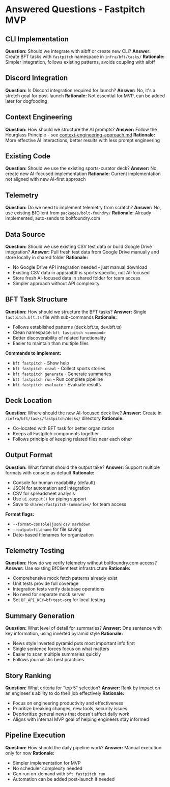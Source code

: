 # Answered Questions - Fastpitch MVP

## CLI Implementation

**Question:** Should we integrate with aibff or create new CLI? **Answer:**
Create BFT tasks with `fastpitch` namespace in `infra/bft/tasks/` **Rationale:**
Simpler integration, follows existing patterns, avoids coupling with aibff

## Discord Integration

**Question:** Is Discord integration required for launch? **Answer:** No, it's a
stretch goal for post-launch **Rationale:** Not essential for MVP, can be added
later for dogfooding

## Context Engineering

**Question:** How should we structure the AI prompts? **Answer:** Follow the
Hourglass Principle - see
[context-engineering-approach.md](./context-engineering-approach.md)
**Rationale:** More effective AI interactions, better results with less prompt
engineering

## Existing Code

**Question:** Should we use the existing sports-curator deck? **Answer:** No,
create new AI-focused implementation **Rationale:** Current implementation not
aligned with new AI-first approach

## Telemetry

**Question:** Do we need to implement telemetry from scratch? **Answer:** No,
use existing BfClient from `packages/bolt-foundry/` **Rationale:** Already
implemented, auto-sends to boltfoundry.com

## Data Source

**Question:** Should we use existing CSV test data or build Google Drive
integration? **Answer:** Pull fresh test data from Google Drive manually and
store locally in shared folder **Rationale:**

- No Google Drive API integration needed - just manual download
- Existing CSV data in apps/aibff is sports-specific, not AI-focused
- Store fresh AI-focused data in shared folder for team access
- Simpler approach without API complexity

## BFT Task Structure

**Question:** How should we structure the BFT tasks? **Answer:** Single
`fastpitch.bft.ts` file with sub-commands **Rationale:**

- Follows established patterns (deck.bft.ts, dev.bft.ts)
- Clean namespace: `bft fastpitch <command>`
- Better discoverability of related functionality
- Easier to maintain than multiple files

**Commands to implement:**

- `bft fastpitch` - Show help
- `bft fastpitch crawl` - Collect sports stories
- `bft fastpitch generate` - Generate summaries
- `bft fastpitch run` - Run complete pipeline
- `bft fastpitch evaluate` - Evaluate results

## Deck Location

**Question:** Where should the new AI-focused deck live? **Answer:** Create in
`/infra/bft/tasks/fastpitch/decks/` directory **Rationale:**

- Co-located with BFT task for better organization
- Keeps all Fastpitch components together
- Follows principle of keeping related files near each other

## Output Format

**Question:** What format should the output take? **Answer:** Support multiple
formats with console as default **Rationale:**

- Console for human readability (default)
- JSON for automation and integration
- CSV for spreadsheet analysis
- Use `ui.output()` for piping support
- Save to `shared/fastpitch-summaries/` for team access

**Format flags:**

- `--format=console|json|csv|markdown`
- `--output=filename` for file saving
- Date-based filenames for organization

## Telemetry Testing

**Question:** How do we verify telemetry without boltfoundry.com access?
**Answer:** Use existing BfClient test infrastructure **Rationale:**

- Comprehensive mock fetch patterns already exist
- Unit tests provide full coverage
- Integration tests verify database operations
- No need for separate mock server
- Set `BF_API_KEY=bf+test-org` for local testing

## Summary Generation

**Question:** What level of detail for summaries? **Answer:** One sentence with
key information, using inverted pyramid style **Rationale:**

- News style inverted pyramid puts most important info first
- Single sentence forces focus on what matters
- Easier to scan multiple summaries quickly
- Follows journalistic best practices

## Story Ranking

**Question:** What criteria for "top 5" selection? **Answer:** Rank by impact on
an engineer's ability to do their job effectively **Rationale:**

- Focus on engineering productivity and effectiveness
- Prioritize breaking changes, new tools, security issues
- Deprioritize general news that doesn't affect daily work
- Aligns with internal MVP goal of helping engineers stay informed

## Pipeline Execution

**Question:** How should the daily pipeline work? **Answer:** Manual execution
only for now **Rationale:**

- Simpler implementation for MVP
- No scheduler complexity needed
- Can run on-demand with `bft fastpitch run`
- Automation can be added post-launch if needed
